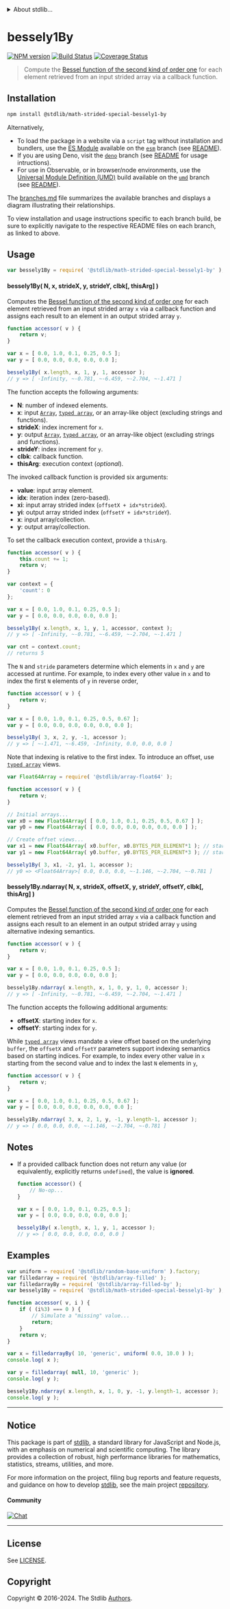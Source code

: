 <!--

@license Apache-2.0

Copyright (c) 2021 The Stdlib Authors.

Licensed under the Apache License, Version 2.0 (the "License");
you may not use this file except in compliance with the License.
You may obtain a copy of the License at

   http://www.apache.org/licenses/LICENSE-2.0

Unless required by applicable law or agreed to in writing, software
distributed under the License is distributed on an "AS IS" BASIS,
WITHOUT WARRANTIES OR CONDITIONS OF ANY KIND, either express or implied.
See the License for the specific language governing permissions and
limitations under the License.

-->

<!-- lint disable maximum-heading-length -->


<details>
  <summary>
    About stdlib...
  </summary>
  <p>We believe in a future in which the web is a preferred environment for numerical computation. To help realize this future, we've built stdlib. stdlib is a standard library, with an emphasis on numerical and scientific computation, written in JavaScript (and C) for execution in browsers and in Node.js.</p>
  <p>The library is fully decomposable, being architected in such a way that you can swap out and mix and match APIs and functionality to cater to your exact preferences and use cases.</p>
  <p>When you use stdlib, you can be absolutely certain that you are using the most thorough, rigorous, well-written, studied, documented, tested, measured, and high-quality code out there.</p>
  <p>To join us in bringing numerical computing to the web, get started by checking us out on <a href="https://github.com/stdlib-js/stdlib">GitHub</a>, and please consider <a href="https://opencollective.com/stdlib">financially supporting stdlib</a>. We greatly appreciate your continued support!</p>
</details>

# bessely1By

[![NPM version][npm-image]][npm-url] [![Build Status][test-image]][test-url] [![Coverage Status][coverage-image]][coverage-url] <!-- [![dependencies][dependencies-image]][dependencies-url] -->

> Compute the [Bessel function of the second kind of order one][@stdlib/math/base/special/bessely1] for each element retrieved from an input strided array via a callback function.

<section class="intro">

</section>

<!-- /.intro -->

<section class="installation">

## Installation

```bash
npm install @stdlib/math-strided-special-bessely1-by
```

Alternatively,

-   To load the package in a website via a `script` tag without installation and bundlers, use the [ES Module][es-module] available on the [`esm`][esm-url] branch (see [README][esm-readme]).
-   If you are using Deno, visit the [`deno`][deno-url] branch (see [README][deno-readme] for usage intructions).
-   For use in Observable, or in browser/node environments, use the [Universal Module Definition (UMD)][umd] build available on the [`umd`][umd-url] branch (see [README][umd-readme]).

The [branches.md][branches-url] file summarizes the available branches and displays a diagram illustrating their relationships.

To view installation and usage instructions specific to each branch build, be sure to explicitly navigate to the respective README files on each branch, as linked to above.

</section>

<section class="usage">

## Usage

```javascript
var bessely1By = require( '@stdlib/math-strided-special-bessely1-by' );
```

#### bessely1By( N, x, strideX, y, strideY, clbk\[, thisArg] )

Computes the [Bessel function of the second kind of order one][@stdlib/math/base/special/bessely1] for each element retrieved from an input strided array `x` via a callback function and assigns each result to an element in an output strided array `y`.

```javascript
function accessor( v ) {
    return v;
}

var x = [ 0.0, 1.0, 0.1, 0.25, 0.5 ];
var y = [ 0.0, 0.0, 0.0, 0.0, 0.0 ];

bessely1By( x.length, x, 1, y, 1, accessor );
// y => [ -Infinity, ~-0.781, ~-6.459, ~-2.704, ~-1.471 ]
```

The function accepts the following arguments:

-   **N**: number of indexed elements.
-   **x**: input [`Array`][mdn-array], [`typed array`][mdn-typed-array], or an array-like object (excluding strings and functions).
-   **strideX**: index increment for `x`.
-   **y**: output [`Array`][mdn-array], [`typed array`][mdn-typed-array], or an array-like object (excluding strings and functions).
-   **strideY**: index increment for `y`.
-   **clbk**: callback function.
-   **thisArg**: execution context (_optional_).

The invoked callback function is provided six arguments:

-   **value**: input array element.
-   **idx**: iteration index (zero-based).
-   **xi**: input array strided index (`offsetX + idx*strideX`).
-   **yi**: output array strided index (`offsetY + idx*strideY`).
-   **x**: input array/collection.
-   **y**: output array/collection.

To set the callback execution context, provide a `thisArg`.

```javascript
function accessor( v ) {
    this.count += 1;
    return v;
}

var context = {
    'count': 0
};

var x = [ 0.0, 1.0, 0.1, 0.25, 0.5 ];
var y = [ 0.0, 0.0, 0.0, 0.0, 0.0 ];

bessely1By( x.length, x, 1, y, 1, accessor, context );
// y => [ -Infinity, ~-0.781, ~-6.459, ~-2.704, ~-1.471 ]

var cnt = context.count;
// returns 5
```

The `N` and `stride` parameters determine which elements in `x` and `y` are accessed at runtime. For example, to index every other value in `x` and to index the first `N` elements of `y` in reverse order,

```javascript
function accessor( v ) {
    return v;
}

var x = [ 0.0, 1.0, 0.1, 0.25, 0.5, 0.67 ];
var y = [ 0.0, 0.0, 0.0, 0.0, 0.0, 0.0 ];

bessely1By( 3, x, 2, y, -1, accessor );
// y => [ ~-1.471, ~-6.459, -Infinity, 0.0, 0.0, 0.0 ]
```

Note that indexing is relative to the first index. To introduce an offset, use [`typed array`][mdn-typed-array] views.

```javascript
var Float64Array = require( '@stdlib/array-float64' );

function accessor( v ) {
    return v;
}

// Initial arrays...
var x0 = new Float64Array( [ 0.0, 1.0, 0.1, 0.25, 0.5, 0.67 ] );
var y0 = new Float64Array( [ 0.0, 0.0, 0.0, 0.0, 0.0, 0.0 ] );

// Create offset views...
var x1 = new Float64Array( x0.buffer, x0.BYTES_PER_ELEMENT*1 ); // start at 2nd element
var y1 = new Float64Array( y0.buffer, y0.BYTES_PER_ELEMENT*3 ); // start at 4th element

bessely1By( 3, x1, -2, y1, 1, accessor );
// y0 => <Float64Array>[ 0.0, 0.0, 0.0, ~-1.146, ~-2.704, ~-0.781 ]
```

#### bessely1By.ndarray( N, x, strideX, offsetX, y, strideY, offsetY, clbk\[, thisArg] )

Computes the [Bessel function of the second kind of order one][@stdlib/math/base/special/bessely1] for each element retrieved from an input strided array `x` via a callback function and assigns each result to an element in an output strided array `y` using alternative indexing semantics.

```javascript
function accessor( v ) {
    return v;
}

var x = [ 0.0, 1.0, 0.1, 0.25, 0.5 ];
var y = [ 0.0, 0.0, 0.0, 0.0, 0.0 ];

bessely1By.ndarray( x.length, x, 1, 0, y, 1, 0, accessor );
// y => [ -Infinity, ~-0.781, ~-6.459, ~-2.704, ~-1.471 ]
```

The function accepts the following additional arguments:

-   **offsetX**: starting index for `x`.
-   **offsetY**: starting index for `y`.

While [`typed array`][mdn-typed-array] views mandate a view offset based on the underlying `buffer`, the `offsetX` and `offsetY` parameters support indexing semantics based on starting indices. For example, to index every other value in `x` starting from the second value and to index the last `N` elements in `y`,

```javascript
function accessor( v ) {
    return v;
}

var x = [ 0.0, 1.0, 0.1, 0.25, 0.5, 0.67 ];
var y = [ 0.0, 0.0, 0.0, 0.0, 0.0, 0.0 ];

bessely1By.ndarray( 3, x, 2, 1, y, -1, y.length-1, accessor );
// y => [ 0.0, 0.0, 0.0, ~-1.146, ~-2.704, ~-0.781 ]
```

</section>

<!-- /.usage -->

<section class="notes">

## Notes

-   If a provided callback function does not return any value (or equivalently, explicitly returns `undefined`), the value is **ignored**.

    ```javascript
    function accessor() {
        // No-op...
    }

    var x = [ 0.0, 1.0, 0.1, 0.25, 0.5 ];
    var y = [ 0.0, 0.0, 0.0, 0.0, 0.0 ];

    bessely1By( x.length, x, 1, y, 1, accessor );
    // y => [ 0.0, 0.0, 0.0, 0.0, 0.0 ]
    ```

</section>

<!-- /.notes -->

<section class="examples">

## Examples

<!-- eslint no-undef: "error" -->

```javascript
var uniform = require( '@stdlib/random-base-uniform' ).factory;
var filledarray = require( '@stdlib/array-filled' );
var filledarrayBy = require( '@stdlib/array-filled-by' );
var bessely1By = require( '@stdlib/math-strided-special-bessely1-by' );

function accessor( v, i ) {
    if ( (i%3) === 0 ) {
        // Simulate a "missing" value...
        return;
    }
    return v;
}

var x = filledarrayBy( 10, 'generic', uniform( 0.0, 10.0 ) );
console.log( x );

var y = filledarray( null, 10, 'generic' );
console.log( y );

bessely1By.ndarray( x.length, x, 1, 0, y, -1, y.length-1, accessor );
console.log( y );
```

</section>

<!-- /.examples -->

<!-- Section for related `stdlib` packages. Do not manually edit this section, as it is automatically populated. -->

<section class="related">

</section>

<!-- /.related -->

<!-- Section for all links. Make sure to keep an empty line after the `section` element and another before the `/section` close. -->


<section class="main-repo" >

* * *

## Notice

This package is part of [stdlib][stdlib], a standard library for JavaScript and Node.js, with an emphasis on numerical and scientific computing. The library provides a collection of robust, high performance libraries for mathematics, statistics, streams, utilities, and more.

For more information on the project, filing bug reports and feature requests, and guidance on how to develop [stdlib][stdlib], see the main project [repository][stdlib].

#### Community

[![Chat][chat-image]][chat-url]

---

## License

See [LICENSE][stdlib-license].


## Copyright

Copyright &copy; 2016-2024. The Stdlib [Authors][stdlib-authors].

</section>

<!-- /.stdlib -->

<!-- Section for all links. Make sure to keep an empty line after the `section` element and another before the `/section` close. -->

<section class="links">

[npm-image]: http://img.shields.io/npm/v/@stdlib/math-strided-special-bessely1-by.svg
[npm-url]: https://npmjs.org/package/@stdlib/math-strided-special-bessely1-by

[test-image]: https://github.com/stdlib-js/math-strided-special-bessely1-by/actions/workflows/test.yml/badge.svg?branch=v0.2.1
[test-url]: https://github.com/stdlib-js/math-strided-special-bessely1-by/actions/workflows/test.yml?query=branch:v0.2.1

[coverage-image]: https://img.shields.io/codecov/c/github/stdlib-js/math-strided-special-bessely1-by/main.svg
[coverage-url]: https://codecov.io/github/stdlib-js/math-strided-special-bessely1-by?branch=main

<!--

[dependencies-image]: https://img.shields.io/david/stdlib-js/math-strided-special-bessely1-by.svg
[dependencies-url]: https://david-dm.org/stdlib-js/math-strided-special-bessely1-by/main

-->

[chat-image]: https://img.shields.io/gitter/room/stdlib-js/stdlib.svg
[chat-url]: https://app.gitter.im/#/room/#stdlib-js_stdlib:gitter.im

[stdlib]: https://github.com/stdlib-js/stdlib

[stdlib-authors]: https://github.com/stdlib-js/stdlib/graphs/contributors

[umd]: https://github.com/umdjs/umd
[es-module]: https://developer.mozilla.org/en-US/docs/Web/JavaScript/Guide/Modules

[deno-url]: https://github.com/stdlib-js/math-strided-special-bessely1-by/tree/deno
[deno-readme]: https://github.com/stdlib-js/math-strided-special-bessely1-by/blob/deno/README.md
[umd-url]: https://github.com/stdlib-js/math-strided-special-bessely1-by/tree/umd
[umd-readme]: https://github.com/stdlib-js/math-strided-special-bessely1-by/blob/umd/README.md
[esm-url]: https://github.com/stdlib-js/math-strided-special-bessely1-by/tree/esm
[esm-readme]: https://github.com/stdlib-js/math-strided-special-bessely1-by/blob/esm/README.md
[branches-url]: https://github.com/stdlib-js/math-strided-special-bessely1-by/blob/main/branches.md

[stdlib-license]: https://raw.githubusercontent.com/stdlib-js/math-strided-special-bessely1-by/main/LICENSE

[mdn-array]: https://developer.mozilla.org/en-US/docs/Web/JavaScript/Reference/Global_Objects/Array

[mdn-typed-array]: https://developer.mozilla.org/en-US/docs/Web/JavaScript/Reference/Global_Objects/TypedArray

[@stdlib/math/base/special/bessely1]: https://github.com/stdlib-js/math-base-special-bessely1

</section>

<!-- /.links -->
